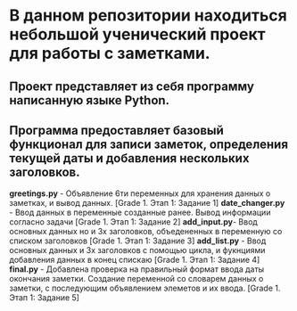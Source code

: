 # В данном репозитории находиться небольшой ученический проект для работы с заметками.
## Проект представляет из себя программу написанную языке Python.
## Программа предоставляет базовый функционал для записи заметок, определения текущей даты и добавления нескольких заголовков.
**greetings.py** - Объявление 6ти переменных для хранения данных о заметках, и вывод данных. [Grade 1. Этап 1: Задание 1]
**date_changer.py** - Ввод данных в переменные созданные ранее. Вывод информации согласно задачи [Grade 1. Этап 1: Задание 2]
**add_input.py**- Ввод основных данных но и 3х заголовков, объедененных в переменную со списком заголовков  [Grade 1. Этап 1: Задание 3]
**add_list.py** - Ввод основных данных и 3х заголовков с помощью цикла, и фукнциями добавления данных в конец спискаю   [Grade 1. Этап 1: Задание 4]
**final.py** - Добавлена проверка на правильный формат ввода даты окончания заметки. Создание переменной со словарем данных о заметки, с последующим объявлением элеметов и их ввода. [Grade 1. Этап 1: Задание 5]
